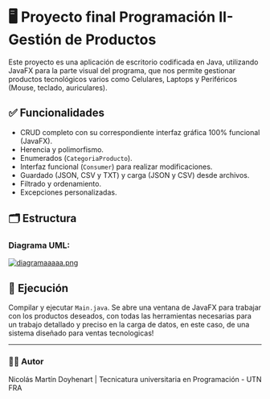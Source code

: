 # 🖥️ Proyecto final Programación II- Gestión de Productos

Este proyecto es una aplicación de escritorio codificada en Java, utilizando JavaFX para la parte visual del programa, que nos permite gestionar productos tecnológicos varios como Celulares, Laptops y Periféricos (Mouse, teclado, auriculares).

## ✅ Funcionalidades

- CRUD completo con su correspondiente interfaz gráfica 100% funcional (JavaFX).
- Herencia y polimorfismo.
- Enumerados (`CategoriaProducto`).
- Interfaz funcional (`Consumer`) para realizar modificaciones.
- Guardado (JSON, CSV y TXT) y carga (JSON y CSV) desde archivos.
- Filtrado y ordenamiento.
- Excepciones personalizadas.

## 🗂️ Estructura

### Diagrama UML:
[![diagramaaaaa.png](https://i.postimg.cc/tJVnp6wY/diagramaaaaa.png)](https://postimg.cc/q64vGNkT)

## 🚀 Ejecución

Compilar y ejecutar `Main.java`. Se abre una ventana de JavaFX para trabajar con los productos deseados, con todas las herramientas necesarias para un trabajo detallado y preciso en la carga de datos, en este caso, de una sistema diseñado para ventas tecnologicas!

-----

### 🧑‍💻 Autor

Nicolás Martín Doyhenart |
Tecnicatura universitaria en Programación - UTN FRA
